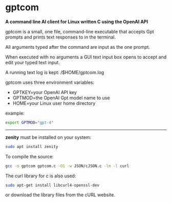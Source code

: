 # gptcom
__A command line AI client for Linux written C using the OpenAI API__

gptcom is a small, one file, command-line executable that accepts Gpt prompts and prints
text responses to in the terminal.

All arguments typed after the command are input as the one prompt.

When executed with no arguments a GUI text input box opens to accept and edit your typed
text input.

A running text log is kept: /$HOME/gptcom.log


gptcom uses three environment variables:

- GPTKEY=your OpenAI API key
- GPTMOD=the OpenAI Gpt model name to use
- HOME=your Linux user home directory

example:
```bash
export GPTMOD="gpt-4"
```
---
__zenity__ must be installed on your system:  
```bash
sudo apt install zenity
```
To compile the source:
```bash
gcc -o gptcom gptcom.c -O1 -w JSON/cJSON.c -lm -l curl
```

The curl library for c is also used:
```bash
sudo apt-get install libcurl4-openssl-dev
```
or download the library files from the cURL website.

